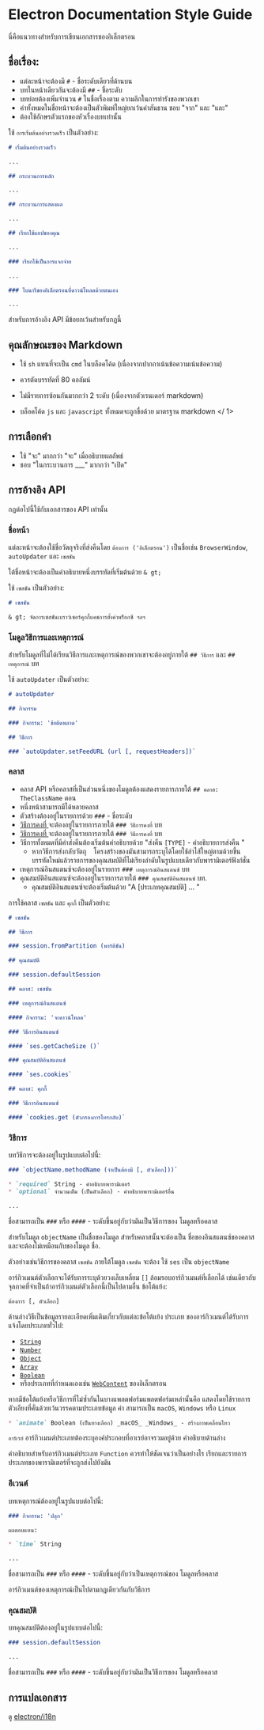 # Electron Documentation Style Guide

นี่คือแนวทางสำหรับการเขียนเอกสารของอิเล็กตรอน

## ชื่อเรื่อง:

* แต่ละหน้าจะต้องมี ` # ` - ชื่อระดับเดียวที่ด้านบน
* บทในหน้าเดียวกันจะต้องมี ` ## ` - ชื่อระดับ
* บทย่อยต้องเพิ่มจำนวน ` # ` ในชื่อเรื่องตาม ความลึกในการทำรังของพวกเขา
* คำทั้งหมดในชื่อหน้าจะต้องเป็นตัวพิมพ์ใหญ่ยกเว้นคำสันธาน ชอบ "จาก" และ "และ"
* ต้องใช้อักษรตัวแรกของหัวเรื่องบทเท่านั้น

ใช้ ` การเริ่มต้นอย่างรวดเร็ว ` เป็นตัวอย่าง:

```markdown
# เริ่มต้นอย่างรวดเร็ว

...

## กระบวนการหลัก

...

## กระบวนการแสดงผล

...

## เรียกใช้แอปของคุณ

...

### เรียกใช้เป็นการแจกจ่าย

...

### ไบนารีของอิเล็กตรอนที่ดาวน์โหลดด้วยตนเอง

...
```

สำหรับการอ้างอิง API มีข้อยกเว้นสำหรับกฎนี้

## คุณลักษณะของ Markdown

* ใช้ ` sh ` แทนที่จะเป็น ` cmd ` ในบล็อคโค้ด (เนื่องจากปากกาเน้นข้อความเน้นข้อความ)
* ควรตัดบรรทัดที่ 80 คอลัมน์
* ไม่มีรายการซ้อนกันมากกว่า 2 ระดับ (เนื่องจากตัวเรนเดอร์ markdown)
* บล็อคโค้ด ` js ` และ ` javascript ` ทั้งหมดจะถูกขื่อด้วย  มาตรฐาน markdown </ 1></li> </ul> 
  
  ## การเลือกคำ
  
  * ใช้ "จะ" มากกว่า "จะ" เมื่ออธิบายผลลัพธ์
  * ชอบ "ในกระบวนการ ___" มากกว่า "เปิด"
  
  ## การอ้างอิง API
  
  กฎต่อไปนี้ใช้กับเอกสารของ API เท่านั้น
  
  ### ชื่อหน้า
  
  แต่ละหน้าจะต้องใช้ชื่อวัตถุจริงที่ส่งคืนโดย ` ต้องการ ('อิเล็กตรอน') ` เป็นชื่อเช่น ` BrowserWindow `, ` autoUpdater ` และ ` เซสชัน `
  
  ใต้ชื่อหน้าจะต้องเป็นคำอธิบายหนึ่งบรรทัดที่เริ่มต้นด้วย ` & gt; `
  
  ใช้ ` เซสชัน ` เป็นตัวอย่าง:
  
  ```markdown
  # เซสชัน
  
  & gt; จัดการเซสชันเบราว์เซอร์คุกกี้แคชการตั้งค่าพร็อกซี ฯลฯ
  ```
  
  ### โมดูลวิธีการและเหตุการณ์
  
  สำหรับโมดูลที่ไม่ได้เรียนวิธีการและเหตุการณ์ของพวกเขาจะต้องอยู่ภายใต้ ` ## วิธีการ ` และ ` ## เหตุการณ์ ` บท
  
  ใช้ ` autoUpdater ` เป็นตัวอย่าง:
  
  ```markdown
  # autoUpdater
  
  ## กิจกรรม
  
  ### กิจกรรม: 'ข้อผิดพลาด'
  
  ## วิธีการ
  
  ### `autoUpdater.setFeedURL (url [, requestHeaders])`
  ```
  
  ### คลาส
  
  * คลาส API หรือคลาสที่เป็นส่วนหนึ่งของโมดูลต้องแสดงรายการภายใต้ ` ## คลาส: TheClassName ` ตอน
  * หนึ่งหน้าสามารถมีได้หลายคลาส
  * ตัวสร้างต้องอยู่ในรายการด้วย ` ### ` - ชื่อระดับ
  * [ วิธีการคงที่ ](https://developer.mozilla.org/en-US/docs/Web/JavaScript/Reference/Classes/static) จะต้องอยู่ในรายการภายใต้ ` ### วิธีการคงที่ ` บท
  * [ วิธีการคงที่ ](https://developer.mozilla.org/en-US/docs/Web/JavaScript/Reference/Classes#Prototype_methods) จะต้องอยู่ในรายการภายใต้ ` ### วิธีการคงที่ ` บท
  * วิธีการทั้งหมดที่มีค่าส่งคืนต้องเริ่มต้นคำอธิบายด้วย "ส่งคืน `[TYPE]` - คำอธิบายการส่งคืน " 
    * หากวิธีการส่งกลับวัตถุ ` ` โครงสร้างของมันสามารถระบุได้โดยใช้ลำไส้ใหญ่ตามด้วยขึ้นบรรทัดใหม่แล้วรายการของคุณสมบัติที่ไม่เรียงลำดับในรูปแบบเดียวกับพารามิเตอร์ฟังก์ชั่น
  * เหตุการณ์อินสแตนซ์จะต้องอยู่ในรายการ ` ### เหตุการณ์อินสแตนซ์ ` บท
  * คุณสมบัติอินสแตนซ์จะต้องอยู่ในรายการภายใต้ `### คุณสมบัติอินสแตนซ์` บท. 
    * คุณสมบัติอินสแตนซ์จะต้องเริ่มต้นด้วย "A [ประเภทคุณสมบัติ] ... "
  
  การใช้คลาส ` เซสชัน ` และ ` คุกกี้ ` เป็นตัวอย่าง:
  
  ```markdown
  # เซสชัน
  
  ## วิธีการ
  
  ### session.fromPartition (พาร์ติชัน)
  
  ## คุณสมบัติ
  
  ### session.defaultSession
  
  ## คลาส: เซสชัน
  
  ### เหตุการณ์อินสแตนซ์
  
  #### กิจกรรม: 'จะดาวน์โหลด'
  
  ### วิธีการอินสแตนซ์
  
  #### `ses.getCacheSize ()`
  
  ### คุณสมบัติอินสแตนซ์
  
  #### `ses.cookies`
  
  ## คลาส: คุกกี้
  
  ### วิธีการอินสแตนซ์
  
  #### `cookies.get (ตัวกรองการโทรกลับ)`
  ```
  
  ### วิธีการ
  
  บทวิธีการจะต้องอยู่ในรูปแบบต่อไปนี้:
  
  ```markdown
  ### `objectName.methodName (จำเป็นต้องมี [, ตัวเลือก]))`
  
  * `required` String - คำอธิบายพารามิเตอร์
  * `optional` จำนวนเต็ม (เป็นตัวเลือก) - คำอธิบายพารามิเตอร์อื่น
  
  ...
  ```
  
  ชื่อสามารถเป็น ` ### ` หรือ ` #### ` - ระดับขึ้นอยู่กับว่ามันเป็นวิธีการของ โมดูลหรือคลาส
  
  สำหรับโมดูล ` objectName ` เป็นชื่อของโมดูล สำหรับคลาสนั้นจะต้องเป็น ชื่อของอินสแตนซ์ของคลาสและจะต้องไม่เหมือนกับของโมดูล ชื่อ.
  
  ตัวอย่างเช่นวิธีการของคลาส ` เซสชัน ` ภายใต้โมดูล ` เซสชัน ` จะต้อง ใช้ ` ses ` เป็น ` objectName `
  
  อาร์กิวเมนต์ตัวเลือกจะได้รับการระบุด้วยวงเล็บเหลี่ยม ` [] ` ล้อมรอบอาร์กิวเมนต์ที่เลือกได้ เช่นเดียวกับจุลภาคที่จำเป็นถ้าอาร์กิวเมนต์ตัวเลือกนี้เป็นไปตามอื่น ข้อโต้แย้ง:
  
  ```sh
  ต้องการ [, ตัวเลือก]
  ```
  
  ด้านล่างวิธีเป็นข้อมูลรายละเอียดเพิ่มเติมเกี่ยวกับแต่ละข้อโต้แย้ง ประเภท ของอาร์กิวเมนต์ได้รับการแจ้งโดยประเภททั่วไป:
  
  * [`String`](https://developer.mozilla.org/en-US/docs/Web/JavaScript/Reference/Global_Objects/String)
  * [`Number`](https://developer.mozilla.org/en-US/docs/Web/JavaScript/Reference/Global_Objects/Number)
  * [`Object`](https://developer.mozilla.org/en-US/docs/Web/JavaScript/Reference/Global_Objects/Object)
  * [`Array`](https://developer.mozilla.org/en-US/docs/Web/JavaScript/Reference/Global_Objects/Array)
  * [`Boolean`](https://developer.mozilla.org/en-US/docs/Web/JavaScript/Reference/Global_Objects/Boolean)
  * หรือประเภทที่กำหนดเองเช่น [` WebContent `](api/web-contents.md) ของอิเล็กตรอน
  
  หากมีข้อโต้แย้งหรือวิธีการที่ไม่ซ้ำกันในบางแพลตฟอร์มแพลตฟอร์มเหล่านั้นคือ แสดงโดยใช้รายการตัวเอียงที่คั่นด้วยเว้นวรรคตามประเภทข้อมูล ค่า สามารถเป็น ` macOS `, ` Windows ` หรือ ` Linux `
  
  ```markdown
  * `animate` Boolean (เป็นทางเลือก) _macOS_ _Windows_ - สร้างภาพเคลื่อนไหว
  ```
  
  ` อาร์เรย์ ` อาร์กิวเมนต์ประเภทต้องระบุองค์ประกอบที่อาเรย์อาจรวมอยู่ด้วย คำอธิบายด้านล่าง
  
  คำอธิบายสำหรับอาร์กิวเมนต์ประเภท ` Function ` ควรทำให้ชัดเจนว่าเป็นอย่างไร เรียกและรายการประเภทของพารามิเตอร์ที่จะถูกส่งไปยังมัน
  
  ### อีเวนต์
  
  บทเหตุการณ์ต้องอยู่ในรูปแบบต่อไปนี้:
  
  ```markdown
  ### กิจกรรม: 'ปลุก'
  
  ผลตอบแทน:
  
  * `time` String
  
  ...
  ```
  
  ชื่อสามารถเป็น ` ### ` หรือ ` #### ` - ระดับขึ้นอยู่กับว่าเป็นเหตุการณ์ของ โมดูลหรือคลาส
  
  อาร์กิวเมนต์ของเหตุการณ์เป็นไปตามกฎเดียวกันกับวิธีการ
  
  ### คุณสมบัติ
  
  บทคุณสมบัติต้องอยู่ในรูปแบบต่อไปนี้:
  
  ```markdown
  ### session.defaultSession
  
  ...
  ```
  
  ชื่อสามารถเป็น ` ### ` หรือ ` #### ` - ระดับขึ้นอยู่กับว่ามันเป็นวิธีการของ โมดูลหรือคลาส
  
  ## การแปลเอกสาร
  
  ดู [electron/i18n](https://github.com/electron/i18n#readme)